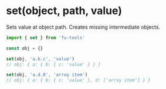 # set(object, path, value)

Sets value at object path. Creates missing intermediate objects.

```javascript
import { set } from 'fu-tools'

const obj = {}

set(obj, 'a.b.c', 'value')
// obj: { a: { b: { c: 'value' } } }

set(obj, 'a.d.0', 'array item')
// obj: { a: { b: { c: 'value' }, d: ['array item'] } }
```